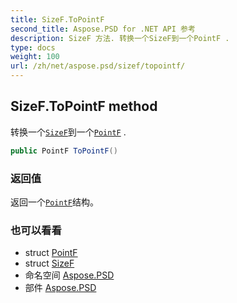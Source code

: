 ```yaml
---
title: SizeF.ToPointF
second_title: Aspose.PSD for .NET API 参考
description: SizeF 方法. 转换一个SizeF到一个PointF .
type: docs
weight: 100
url: /zh/net/aspose.psd/sizef/topointf/
---
```

## SizeF.ToPointF method

转换一个[`SizeF`](../)到一个[`PointF`](../../pointf/) .

```csharp
public PointF ToPointF()
```

### 返回值

返回一个[`PointF`](../../pointf/)结构。

### 也可以看看

* struct [PointF](../../pointf/)
* struct [SizeF](../)
* 命名空间 [Aspose.PSD](../../sizef/)
* 部件 [Aspose.PSD](../../../)


